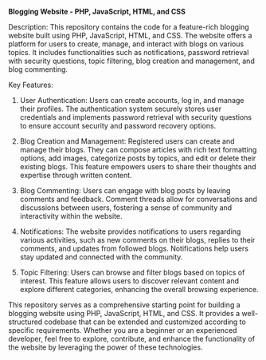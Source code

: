 **Blogging Website - PHP, JavaScript, HTML, and CSS**

Description:
This repository contains the code for a feature-rich blogging website built using PHP, JavaScript, HTML, and CSS. The website offers a platform for users to create, manage, and interact with blogs on various topics. It includes functionalities such as notifications, password retrieval with security questions, topic filtering, blog creation and management, and blog commenting.

Key Features:
1. User Authentication: Users can create accounts, log in, and manage their profiles. The authentication system securely stores user credentials and implements password retrieval with security questions to ensure account security and password recovery options.

2. Blog Creation and Management: Registered users can create and manage their blogs. They can compose articles with rich text formatting options, add images, categorize posts by topics, and edit or delete their existing blogs. This feature empowers users to share their thoughts and expertise through written content.

3. Blog Commenting: Users can engage with blog posts by leaving comments and feedback. Comment threads allow for conversations and discussions between users, fostering a sense of community and interactivity within the website.

4. Notifications: The website provides notifications to users regarding various activities, such as new comments on their blogs, replies to their comments, and updates from followed blogs. Notifications help users stay updated and connected with the community.

5. Topic Filtering: Users can browse and filter blogs based on topics of interest. This feature allows users to discover relevant content and explore different categories, enhancing the overall browsing experience.

This repository serves as a comprehensive starting point for building a blogging website using PHP, JavaScript, HTML, and CSS. It provides a well-structured codebase that can be extended and customized according to specific requirements. Whether you are a beginner or an experienced developer, feel free to explore, contribute, and enhance the functionality of the website by leveraging the power of these technologies.
